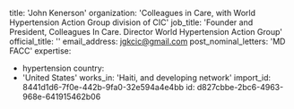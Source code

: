 title: 'John Kenerson'
organization: 'Colleagues in Care, with World Hypertension Action Group division of CIC'
job_title: 'Founder and President, Colleagues In Care.  Director World Hypertension Action Group'
official_title: ''
email_address: jgkcic@gmail.com
post_nominal_letters: 'MD  FACC'
expertise:
  - hypertension
country:
  - 'United States'
works_in: 'Haiti, and developing network'
import_id: 8441d1d6-7f0e-442b-9fa0-32e594a4e4bb
id: d827cbbe-2bc6-4963-968e-641915462b06

